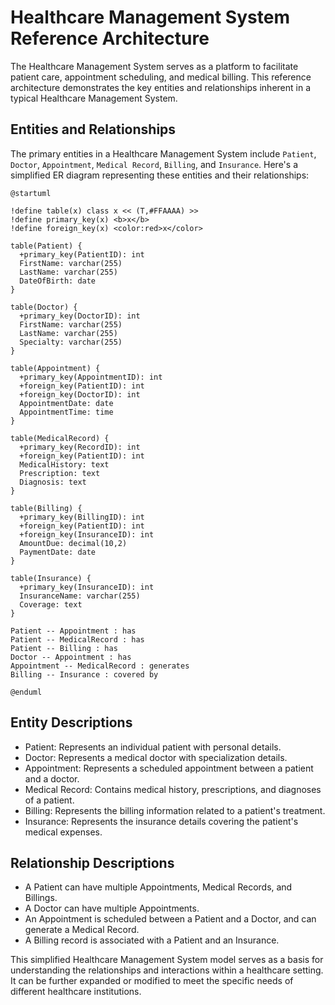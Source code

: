 # Healthcare Management System Reference Architecture

The Healthcare Management System serves as a platform to facilitate patient care, appointment scheduling, and medical billing. This reference architecture demonstrates the key entities and relationships inherent in a typical Healthcare Management System.

## Entities and Relationships

The primary entities in a Healthcare Management System include `Patient`, `Doctor`, `Appointment`, `Medical Record`, `Billing`, and `Insurance`. Here's a simplified ER diagram representing these entities and their relationships:

```plantuml
@startuml

!define table(x) class x << (T,#FFAAAA) >>
!define primary_key(x) <b>x</b>
!define foreign_key(x) <color:red>x</color>

table(Patient) {
  +primary_key(PatientID): int
  FirstName: varchar(255)
  LastName: varchar(255)
  DateOfBirth: date
}

table(Doctor) {
  +primary_key(DoctorID): int
  FirstName: varchar(255)
  LastName: varchar(255)
  Specialty: varchar(255)
}

table(Appointment) {
  +primary_key(AppointmentID): int
  +foreign_key(PatientID): int
  +foreign_key(DoctorID): int
  AppointmentDate: date
  AppointmentTime: time
}

table(MedicalRecord) {
  +primary_key(RecordID): int
  +foreign_key(PatientID): int
  MedicalHistory: text
  Prescription: text
  Diagnosis: text
}

table(Billing) {
  +primary_key(BillingID): int
  +foreign_key(PatientID): int
  +foreign_key(InsuranceID): int
  AmountDue: decimal(10,2)
  PaymentDate: date
}

table(Insurance) {
  +primary_key(InsuranceID): int
  InsuranceName: varchar(255)
  Coverage: text
}

Patient -- Appointment : has
Patient -- MedicalRecord : has
Patient -- Billing : has
Doctor -- Appointment : has
Appointment -- MedicalRecord : generates
Billing -- Insurance : covered by

@enduml
```

## Entity Descriptions
- Patient: Represents an individual patient with personal details.
- Doctor: Represents a medical doctor with specialization details.
- Appointment: Represents a scheduled appointment between a patient and a doctor.
- Medical Record: Contains medical history, prescriptions, and diagnoses of a patient.
- Billing: Represents the billing information related to a patient's treatment.
- Insurance: Represents the insurance details covering the patient's medical expenses.

## Relationship Descriptions
- A Patient can have multiple Appointments, Medical Records, and Billings.
- A Doctor can have multiple Appointments.
- An Appointment is scheduled between a Patient and a Doctor, and can generate a Medical Record.
- A Billing record is associated with a Patient and an Insurance.

This simplified Healthcare Management System model serves as a basis for understanding the relationships and interactions within a healthcare setting. It can be further expanded or modified to meet the specific needs of different healthcare institutions.
